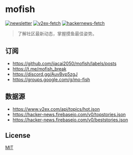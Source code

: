 # mofish

[![newsletter](https://github.com/jiacai2050/hot-posts/workflows/newsletter/badge.svg)](https://github.com/jiacai2050/hot-posts/actions?query=workflow%3Anewsletter) [![v2ex-fetch](https://github.com/jiacai2050/hot-posts/workflows/v2ex-fetch/badge.svg)](https://github.com/jiacai2050/hot-posts/actions?query=workflow%3Av2ex-fetch)
[![hackernews-fetch](https://github.com/jiacai2050/mofish/workflows/hackernews-fetch/badge.svg)](https://github.com/jiacai2050/mofish/actions?query=workflow%3Ahackernews-fetch)

> 了解社区最新动态，掌握摸鱼最佳姿势。

## 订阅

- https://github.com/jiacai2050/mofish/labels/posts
- https://t.me/mofish_break
- https://discord.gg/AuvBvp5zgJ
- https://groups.google.com/g/mo-fish

## 数据源

- https://www.v2ex.com/api/topics/hot.json
- https://hacker-news.firebaseio.com/v0/topstories.json
- https://hacker-news.firebaseio.com/v0/beststories.json

## License

[MIT](./LICENSE)
